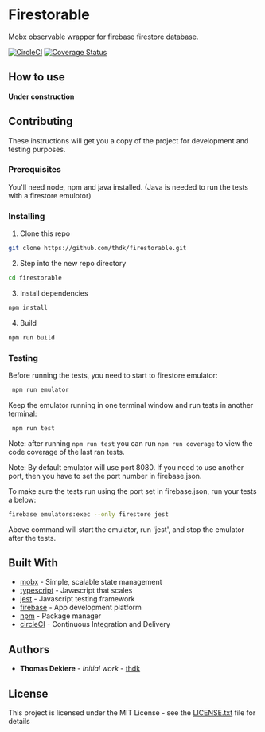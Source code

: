# Firestorable

Mobx observable wrapper for firebase firestore database.

[![CircleCI](https://circleci.com/gh/thdk/firestorable/tree/master.svg?style=svg)](https://circleci.com/gh/thdk/firestorable/tree/master)
[![Coverage Status](https://coveralls.io/repos/github/thdk/firestorable/badge.svg?branch=master)](https://coveralls.io/github/thdk/firestorable?branch=master)

## How to use

**Under construction**

## Contributing

These instructions will get you a copy of the project for development and testing purposes.

### Prerequisites

You'll need node, npm and java installed.
(Java is needed to run the tests with a firestore emulotor)

### Installing

1. Clone this repo
```sh
git clone https://github.com/thdk/firestorable.git
```

2. Step into the new repo directory

```sh
cd firestorable
```

3. Install dependencies

```sh
npm install
```

4. Build
```sh
npm run build
```

### Testing
Before running the tests, you need to start to firestore emulator:
```sh
 npm run emulator
```
Keep the emulator running in one terminal window and run tests in another terminal:

```sh
 npm run test
```

Note: after running `npm run test` you can run `npm run coverage` to view the code coverage of the last ran tests.

Note: By default emulator will use port 8080. If you need to use another port, then you have to set the port number in firebase.json.

To make sure the tests run using the port set in firebase.json, run your tests a below:

```sh
firebase emulators:exec --only firestore jest
```

Above command will start the emulator, run 'jest', and stop the emulator after the tests.

## Built With

* [mobx](https://mobx.js.org/) - Simple, scalable state management
* [typescript](https://www.typescriptlang.org/) - Javascript that scales
* [jest](https://jestjs.io/) - Javascript testing framework
* [firebase](https://firebase.google.com/) - App development platform
* [npm](https://www.npmjs.com/) - Package manager
* [circleCI](https://circleci.com/) - Continuous Integration and Delivery

## Authors

* **Thomas Dekiere** - *Initial work* - [thdk](https://github.com/thdk)

## License

This project is licensed under the MIT License - see the [LICENSE.txt](LICENSE.txt) file for details


